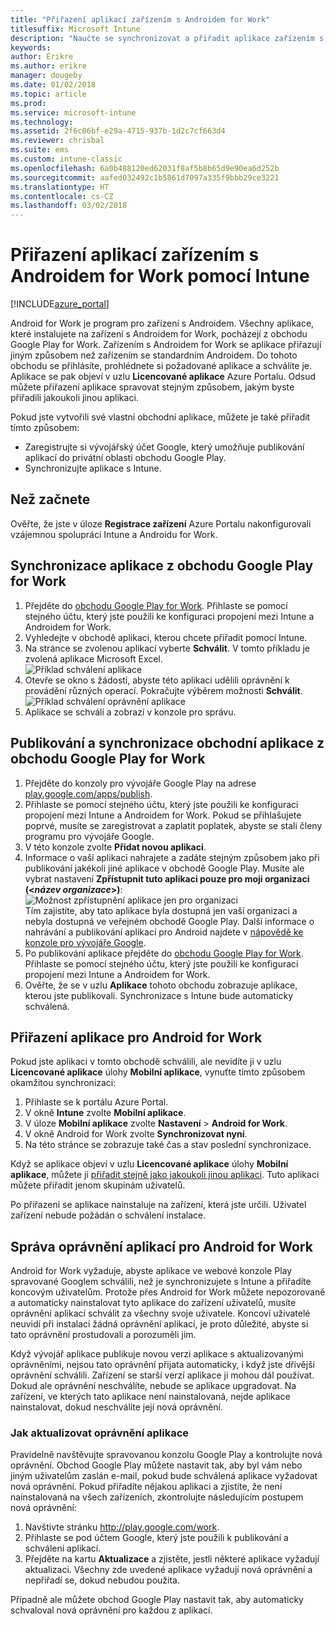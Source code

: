 ```yaml
---
title: "Přiřazení aplikací zařízením s Androidem for Work"
titlesuffix: Microsoft Intune
description: "Naučte se synchronizovat a přiřadit aplikace zařízením s Androidem for Work z obchodu Google Play for Work."
keywords: 
author: Erikre
ms.author: erikre
manager: dougeby
ms.date: 01/02/2018
ms.topic: article
ms.prod: 
ms.service: microsoft-intune
ms.technology: 
ms.assetid: 2f6c06bf-e29a-4715-937b-1d2c7cf663d4
ms.reviewer: chrisbal
ms.suite: ems
ms.custom: intune-classic
ms.openlocfilehash: 6a0b488120ed62031f8af5b8b65d9e90ea6d252b
ms.sourcegitcommit: aafed032492c1b5861d7097a335f9bbb29ce3221
ms.translationtype: HT
ms.contentlocale: cs-CZ
ms.lasthandoff: 03/02/2018
---
```

# <a name="how-to-assign-apps-to-android-for-work-devices-with-intune"></a>Přiřazení aplikací zařízením s Androidem for Work pomocí Intune

[!INCLUDE[azure_portal](./includes/azure_portal.md)]

Android for Work je program pro zařízení s Androidem. Všechny aplikace, které instalujete na zařízení s Androidem for Work, pocházejí z obchodu Google Play for Work. Zařízením s Androidem for Work se aplikace přiřazují jiným způsobem než zařízením se standardním Androidem. Do tohoto obchodu se přihlásíte, prohlédnete si požadované aplikace a schválíte je. Aplikace se pak objeví v uzlu **Licencované aplikace** Azure Portalu. Odsud můžete přiřazení aplikace spravovat stejným způsobem, jakým byste přiřadili jakoukoli jinou aplikaci.

Pokud jste vytvořili své vlastní obchodní aplikace, můžete je také přiřadit tímto způsobem:
- Zaregistrujte si vývojářský účet Google, který umožňuje publikování aplikací do privátní oblasti obchodu Google Play.
- Synchronizujte aplikace s Intune.

## <a name="before-you-start"></a>Než začnete

Ověřte, že jste v úloze **Registrace zařízení** Azure Portalu nakonfigurovali vzájemnou spolupráci Intune a Androidu for Work.

## <a name="synchronize-an-app-from-the-google-play-for-work-store"></a>Synchronizace aplikace z obchodu Google Play for Work

1. Přejděte do [obchodu Google Play for Work](https://play.google.com/work). Přihlaste se pomocí stejného účtu, který jste použili ke konfiguraci propojení mezi Intune a Androidem for Work.
2. Vyhledejte v obchodě aplikaci, kterou chcete přiřadit pomocí Intune.
3. Na stránce se zvolenou aplikací vyberte **Schválit**. V tomto příkladu je zvolená aplikace Microsoft Excel.<br>
  ![Příklad schválení aplikace](media/approve.png)
4. Otevře se okno s žádostí, abyste této aplikaci udělili oprávnění k provádění různých operací. Pokračujte výběrem možnosti **Schválit**.<br>
  ![Příklad schválení oprávnění aplikace](media/approve-app-permissions.png)
5. Aplikace se schválí a zobrazí v konzole pro správu.

## <a name="publish-then-synchronize-a-line-of-business-app-from-the-google-play-for-work-store"></a>Publikování a synchronizace obchodní aplikace z obchodu Google Play for Work

1. Přejděte do konzoly pro vývojáře Google Play na adrese [play.google.com/apps/publish](https://play.google.com/apps/publish).
2. Přihlaste se pomocí stejného účtu, který jste použili ke konfiguraci propojení mezi Intune a Androidem for Work. Pokud se přihlašujete poprvé, musíte se zaregistrovat a zaplatit poplatek, abyste se stali členy programu pro vývojáře Google.
3. V této konzole zvolte **Přidat novou aplikaci**.
4. Informace o vaší aplikaci nahrajete a zadáte stejným způsobem jako při publikování jakékoli jiné aplikace v obchodě Google Play. Musíte ale vybrat nastavení **Zpřístupnit tuto aplikaci pouze pro moji organizaci (<*název organizace*>)**:<br>
  ![Možnost zpřístupnění aplikace jen pro organizaci](media/restrict.png)<br>
Tím zajistíte, aby tato aplikace byla dostupná jen vaší organizaci a nebyla dostupná ve veřejném obchodě Google Play.
Další informace o nahrávání a publikování aplikací pro Android najdete v [nápovědě ke konzole pro vývojáře Google](https://support.google.com/googleplay/android-developer/answer/113469).
5. Po publikování aplikace přejděte do [obchodu Google Play for Work](https://play.google.com/work). Přihlaste se pomocí stejného účtu, který jste použili ke konfiguraci propojení mezi Intune a Androidem for Work.
6. Ověřte, že se v uzlu **Aplikace** tohoto obchodu zobrazuje aplikace, kterou jste publikovali. Synchronizace s Intune bude automaticky schválená.

## <a name="assign-an-android-for-work-app"></a>Přiřazení aplikace pro Android for Work

Pokud jste aplikaci v tomto obchodě schválili, ale nevidíte ji v uzlu **Licencované aplikace** úlohy **Mobilní aplikace**, vynuťte tímto způsobem okamžitou synchronizaci:

1. Přihlaste se k portálu Azure Portal.
2. V okně **Intune** zvolte **Mobilní aplikace**.
3. V úloze **Mobilní aplikace** zvolte **Nastavení** > **Android for Work**.
4. V okně Android for Work zvolte **Synchronizovat nyní**.
5. Na této stránce se zobrazuje také čas a stav poslední synchronizace.

Když se aplikace objeví v uzlu **Licencované aplikace** úlohy **Mobilní aplikace**, můžete ji [přiřadit stejně jako jakoukoli jinou aplikaci](/intune-azure/manage-apps/deploy-apps). Tuto aplikaci můžete přiřadit jenom skupinám uživatelů.

Po přiřazení se aplikace nainstaluje na zařízení, která jste určili. Uživatel zařízení nebude požádán o schválení instalace.

## <a name="manage-android-for-work-app-permissions"></a>Správa oprávnění aplikací pro Android for Work
Android for Work vyžaduje, abyste aplikace ve webové konzole Play spravované Googlem schválili, než je synchronizujete s Intune a přiřadíte koncovým uživatelům.  Protože přes Android for Work můžete nepozorovaně a automaticky nainstalovat tyto aplikace do zařízení uživatelů, musíte oprávnění aplikací schválit za všechny svoje uživatele.  Koncoví uživatelé neuvidí při instalaci žádná oprávnění aplikací, je proto důležité, abyste si tato oprávnění prostudovali a porozuměli jim.

Když vývojář aplikace publikuje novou verzi aplikace s aktualizovanými oprávněními, nejsou tato oprávnění přijata automaticky, i když jste dřívější oprávnění schválili. Zařízení se starší verzí aplikace ji mohou dál používat. Dokud ale oprávnění neschválíte, nebude se aplikace upgradovat. Na zařízení, ve kterých tato aplikace není nainstalovaná, nejde aplikace nainstalovat, dokud neschválíte její nová oprávnění.

### <a name="how-to-update-app-permissions"></a>Jak aktualizovat oprávnění aplikace

Pravidelně navštěvujte spravovanou konzolu Google Play a kontrolujte nová oprávnění. Obchod Google Play můžete nastavit tak, aby byl vám nebo jiným uživatelům zaslán e-mail, pokud bude schválená aplikace vyžadovat nová oprávnění. Pokud přiřadíte nějakou aplikaci a zjistíte, že není nainstalovaná na všech zařízeních, zkontrolujte následujícím postupem nová oprávnění:

1. Navštivte stránku http://play.google.com/work.
2. Přihlaste se pod účtem Google, který jste použili k publikování a schválení aplikací.
3. Přejděte na kartu **Aktualizace** a zjistěte, jestli některé aplikace vyžadují aktualizaci.  Všechny zde uvedené aplikace vyžadují nová oprávnění a nepřiřadí se, dokud nebudou použita.  

Případně ale můžete obchod Google Play nastavit tak, aby automaticky schvaloval nová oprávnění pro každou z aplikací. 



